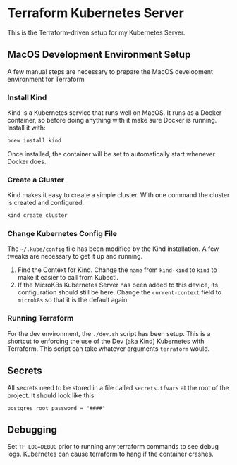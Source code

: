 # Terraform Kubernetes Server

This is the Terraform-driven setup for my Kubernetes Server.

## MacOS Development Environment Setup

A few manual steps are necessary to prepare the MacOS development environment for Terraform

### Install Kind

Kind is a Kubernetes service that runs well on MacOS. It runs as a Docker container, so before doing anything with it make sure Docker is running. Install it with:

```bash
brew install kind
```

Once installed, the container will be set to automatically start whenever Docker does.

### Create a Cluster

Kind makes it easy to create a simple cluster. With one command the cluster is created and configured.

```bash
kind create cluster
```

### Change Kubernetes Config File

The `~/.kube/config` file has been modified by the Kind installation. A few tweaks are necessary to get it up and running.

1. Find the Context for Kind. Change the `name` from `kind-kind` to `kind` to make it easier to call from Kubectl.
2. If the MicroK8s Kubernetes Server has been added to this device, its configuration should still be here. Change the `current-context` field to `microk8s` so that it is the default again.

### Running Terraform

For the dev environment, the `./dev.sh` script has been setup. This is a shortcut to enforcing the use of the Dev (aka Kind) Kubernetes with Terraform. This script can take whatever arguments `terraform` would.

## Secrets

All secrets need to be stored in a file called `secrets.tfvars` at the root of the project. It should look like this:

```hcl
postgres_root_password = "####"
```

## Debugging

Set `TF_LOG=DEBUG` prior to running any terraform commands to see debug logs. Kubernetes can cause terraform to hang if the container crashes.